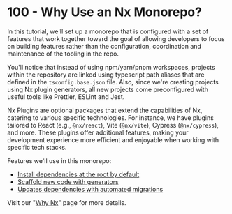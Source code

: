 # 100 - Why Use an Nx Monorepo?

In this tutorial, we'll set up a monorepo that is configured with a set of features that work together toward the goal of allowing developers to focus on building features rather than the configuration, coordination and maintenance of the tooling in the repo.

You'll notice that instead of using npm/yarn/pnpm workspaces, projects within the repository are linked using typescript path aliases that are defined in the ```tsconfig.base.json``` file. Also, since we're creating projects using Nx plugin generators, all new projects come preconfigured with useful tools like Prettier, ESLint and Jest.

Nx Plugins are optional packages that extend the capabilities of Nx, catering to various specific technologies. For instance, we have plugins tailored to React (e.g., ```@nx/react```), Vite (```@nx/vite```), Cypress (```@nx/cypress```), and more. These plugins offer additional features, making your development experience more efficient and enjoyable when working with specific tech stacks.

Features we'll use in this monorepo:

- [Install dependencies at the root by default](https://nx.dev/concepts/decisions/dependency-management#single-version-policy)
- [Scaffold new code with generators](https://nx.dev/features/generate-code)
- [Updates dependencies with automated migrations](https://nx.dev/features/automate-updating-dependencies)

Visit our "[Why Nx](https://nx.dev/getting-started/why-nx)" page for more details.
